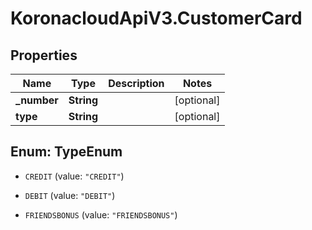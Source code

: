 # KoronacloudApiV3.CustomerCard

## Properties
Name | Type | Description | Notes
------------ | ------------- | ------------- | -------------
**_number** | **String** |  | [optional] 
**type** | **String** |  | [optional] 


<a name="TypeEnum"></a>
## Enum: TypeEnum


* `CREDIT` (value: `"CREDIT"`)

* `DEBIT` (value: `"DEBIT"`)

* `FRIENDSBONUS` (value: `"FRIENDSBONUS"`)





